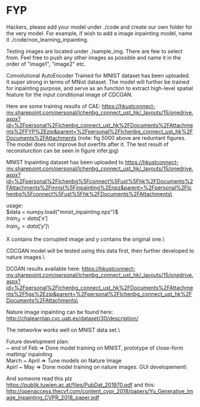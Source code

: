 # FYP

Hackers, please add your model under ./code and create our own folder for the very model. For example, if wish to add a image inpainting model, name it ./code/non_learning_inpainting.

Testing images are located under ./sample_img. There are few to select from. Feel free to push any other images as possible and name it in the order of "image1", "image2" etc. 



Convolutional AutoEncoder Trained for MNIST dataset has been uploaded. It super strong in terms of MNist dataset.
The model will further be trained for inpainting purpose, and serve as an function to extract high-level spatial feature for the input conditional image of CDCGAN.

Here are some training results of CAE: https://hkustconnect-my.sharepoint.com/personal/lchenbg_connect_ust_hk/_layouts/15/onedrive.aspx?id=%2Fpersonal%2Flchenbg_connect_ust_hk%2FDocuments%2FAttachments%2FFYP%2Ezip&parent=%2Fpersonal%2Flchenbg_connect_ust_hk%2FDocuments%2FAttachments
(note: fig 5000 above are reduntant figures. The model does not improve but overfits after it. The test result of reconsturction can be seen in figure infer.jpg)

MNIST Inpainting dataset has been uploaded to https://hkustconnect-my.sharepoint.com/personal/lchenbg_connect_ust_hk/_layouts/15/onedrive.aspx?id=%2Fpersonal%2Flchenbg%5Fconnect%5Fust%5Fhk%2FDocuments%2FAttachments%2Fmnist%5Finpainting%2Enpz&parent=%2Fpersonal%2Flchenbg%5Fconnect%5Fust%5Fhk%2FDocuments%2FAttachments\

usage: \
$data = numpy.load("mnist_inpainting.npz")$\
$train_X = data['x']$\
$train_y = data['y']$\

X contains the corrupted image and y contains the original one.\

CDCGAN model will be tested using this data first, then further developed to nature images.\

DCGAN results available here: https://hkustconnect-my.sharepoint.com/personal/lchenbg_connect_ust_hk/_layouts/15/onedrive.aspx?id=%2Fpersonal%2Flchenbg_connect_ust_hk%2FDocuments%2FAttachments%2Ffigs%2Ezip&parent=%2Fpersonal%2Flchenbg_connect_ust_hk%2FDocuments%2FAttachments\

Nature image inpainting can be found here:  http://chalearnlap.cvc.uab.es/dataset/30/description/

The networkw works well on MNIST data set.\

Future development plan:\
~ end of Feb => Done model training on MNIST, prototype of close-form matting/ inpainting\
March ~ April => Tune models on Nature Image\
Apirl ~ May => Done model training on nature images. GUI developement\

And someone read this plz https://publik.tuwien.ac.at/files/PubDat_201970.pdf
and this: http://openaccess.thecvf.com/content_cvpr_2018/papers/Yu_Generative_Image_Inpainting_CVPR_2018_paper.pdf
